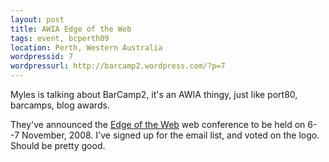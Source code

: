 ```yaml
---
layout: post
title: AWIA Edge of the Web
tags: event, bcperth09
location: Perth, Western Australia
wordpressid: 7
wordpressurl: http://barcamp2.wordpress.com/?p=7
---
```


Myles is talking about BarCamp2, it's an AWIA thingy, just like port80,
barcamps, blog awards.

They've announced the <a href="http://www.edgeoftheweb.org.au/">Edge of the
Web</a> web conference to be held on 6--7 November, 2008. I've signed up for
the email list, and voted on the logo. Should be pretty good.
